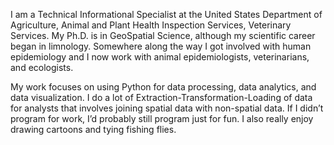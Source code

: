 I am a Technical Informational Specialist at the United States Department of Agriculture, Animal and Plant Health Inspection Services, Veterinary Services. My Ph.D. is in GeoSpatial Science, although my scientific career began in limnology. Somewhere along the way I got involved with human epidemiology and I now work with animal epidemiologists, veterinarians, and ecologists.

My work focuses on using Python for data processing, data analytics, and data visualization. I do a lot of Extraction-Transformation-Loading of data for analysts that involves joining spatial data with non-spatial data. If I didn’t program for work, I’d probably still program just for fun. I also really enjoy drawing cartoons and tying fishing flies.
